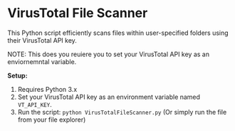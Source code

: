 # VirusTotal File Scanner

This Python script efficiently scans files within user-specified folders using their VirusTotal API key. 

NOTE: This does you reuiere you to set your VirusTotal API key as an enviornemntal variable. 

**Setup:**

1.  Requires Python 3.x
2.  Set your VirusTotal API key as an environment variable named `VT_API_KEY`.
3.  Run the script: `python VirusTotalFileScanner.py` (Or simply run the file from your file explorer)
   
